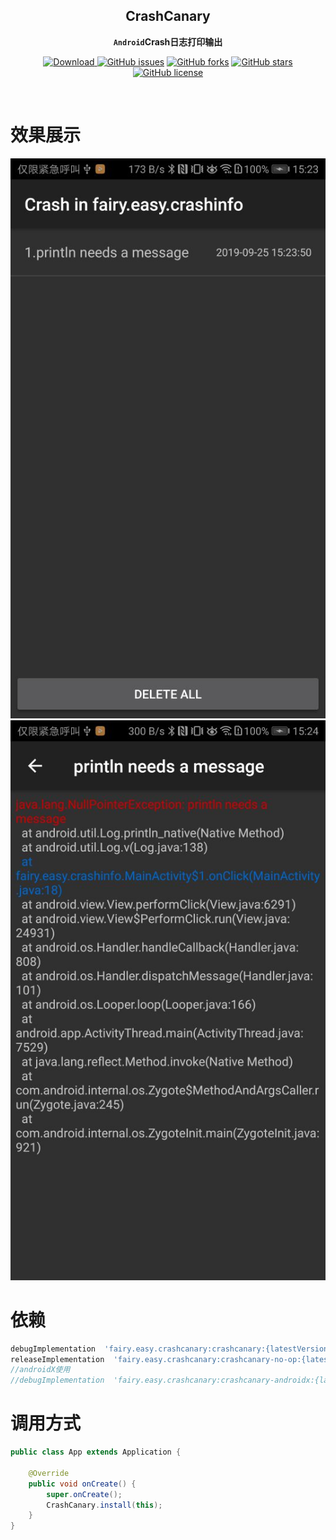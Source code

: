 <div align="center">

## CrashCanary

**`Android`Crash日志打印输出**

[![Download](https://api.bintray.com/packages/guxiaonian/crashcanary/crashcanary/images/download.svg) ](https://bintray.com/guxiaonian/crashcanary/crashcanary/_latestVersion)
[![GitHub issues](https://img.shields.io/github/issues/guxiaonian/CrashCanary.svg)](https://github.com/guxiaonian/CrashCanary/issues)
[![GitHub forks](https://img.shields.io/github/forks/guxiaonian/CrashCanary.svg)](https://github.com/guxiaonian/CrashCanary/network)
[![GitHub stars](https://img.shields.io/github/stars/guxiaonian/CrashCanary.svg)](https://github.com/guxiaonian/CrashCanary/stargazers)
[![GitHub license](https://img.shields.io/github/license/guxiaonian/CrashCanary.svg)](http://www.apache.org/licenses/LICENSE-2.0)

</div>
<br>

# 效果展示

![crash2_logo](./img/img1.jpg)
![crash2_logo](./img/img2.jpg)


# 依赖

```gradle
debugImplementation  'fairy.easy.crashcanary:crashcanary:{latestVersion}'
releaseImplementation  'fairy.easy.crashcanary:crashcanary-no-op:{latestVersion}'
//androidX使用
//debugImplementation  'fairy.easy.crashcanary:crashcanary-androidx:{latestVersion}'

```
      
# 调用方式

```java
public class App extends Application {

    @Override
    public void onCreate() {
        super.onCreate();
        CrashCanary.install(this);
    }
}

```
